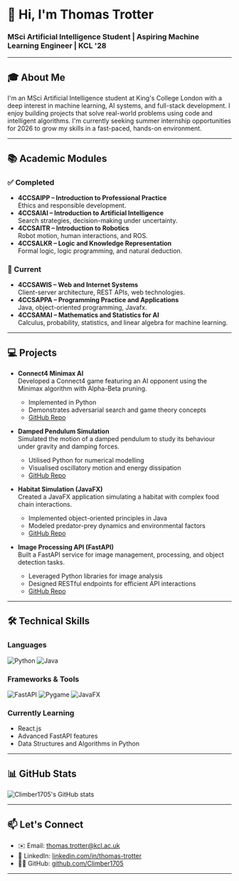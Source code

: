 # 👋 Hi, I'm Thomas Trotter  
### MSci Artificial Intelligence Student | Aspiring Machine Learning Engineer | KCL '28

---

## 🎓 About Me  
I'm an MSci Artificial Intelligence student at King's College London with a deep interest in machine learning, AI systems, and full-stack development. I enjoy building projects that solve real-world problems using code and intelligent algorithms. I'm currently seeking summer internship opportunities for 2026 to grow my skills in a fast-paced, hands-on environment.

---

## 📚 Academic Modules  

### ✅ Completed  
- **4CCSAIPP – Introduction to Professional Practice**  
  Ethics and responsible development.
- **4CCSAIAI – Introduction to Artificial Intelligence**  
  Search strategies, decision-making under uncertainty.  
- **4CCSAITR – Introduction to Robotics**  
  Robot motion, human interactions, and ROS.  
- **4CCSALKR – Logic and Knowledge Representation**  
  Formal logic, logic programming, and natural deduction.

### 📘 Current  
- **4CCSAWIS – Web and Internet Systems**  
  Client-server architecture, REST APIs, web technologies.  
- **4CCSAPPA – Programming Practice and Applications**  
  Java, object-oriented programming, Javafx.  
- **4CCSAMAI – Mathematics and Statistics for AI**  
  Calculus, probability, statistics, and linear algebra for machine learning.

---

## 💻 Projects

- **Connect4 Minimax AI**  
  Developed a Connect4 game featuring an AI opponent using the Minimax algorithm with Alpha-Beta pruning.  
  - Implemented in Python  
  - Demonstrates adversarial search and game theory concepts  
  - [GitHub Repo](https://github.com/Climber1705/connect4-minimax)

- **Damped Pendulum Simulation**  
  Simulated the motion of a damped pendulum to study its behaviour under gravity and damping forces.  
  - Utilised Python for numerical modelling  
  - Visualised oscillatory motion and energy dissipation  
  - [GitHub Repo](https://github.com/Climber1705/damped-pendulum-simulation)

- **Habitat Simulation (JavaFX)**  
  Created a JavaFX application simulating a habitat with complex food chain interactions.  
  - Implemented object-oriented principles in Java  
  - Modeled predator-prey dynamics and environmental factors  
  - [GitHub Repo](https://github.com/Climber1705/habitat-simulation)

- **Image Processing API (FastAPI)**  
  Built a FastAPI service for image management, processing, and object detection tasks.  
  - Leveraged Python libraries for image analysis  
  - Designed RESTful endpoints for efficient API interactions  
  - [GitHub Repo](https://github.com/Climber1705/image-processing-api)


---

## 🛠️ Technical Skills  

### Languages  
![Python](https://img.shields.io/badge/-Python-3776AB?style=flat-square&logo=Python&logoColor=white)
![Java](https://img.shields.io/badge/-Java-007396?style=flat-square&logo=java&logoColor=white)

### Frameworks & Tools  
![FastAPI](https://img.shields.io/badge/FastAPI-009688?style=flat-square&logo=fastapi&logoColor=white)
![Pygame](https://img.shields.io/badge/Pygame-3766AB?style=flat-square&logo=pygame&logoColor=white)
![JavaFX](https://img.shields.io/badge/JavaFX-007396?style=flat-square&logo=java&logoColor=white)

### Currently Learning  
- React.js  
- Advanced FastAPI features  
- Data Structures and Algorithms in Python  

---

## 📊 GitHub Stats  

![Climber1705's GitHub stats](https://github-readme-stats.vercel.app/api?username=Climber1705&show_icons=true&theme=radical)

---

## 📫 Let's Connect  

- ✉️ Email: [thomas.trotter@kcl.ac.uk](thomas.trotter@kcl.ac.uk)  
- 💼 LinkedIn: [linkedin.com/in/thomas-trotter](https://www.linkedin.com/in/thomas-trotter-090515343/)   
- 🧑‍💻 GitHub: [github.com/Climber1705](https://github.com/Climber1705)  

---


